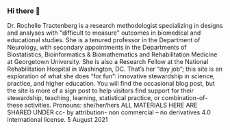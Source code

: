 ### Hi there 👋

 
Dr. Rochelle Tractenberg is a research methodologist specializing in designs and analyses with "difficult to measure" outcomes in biomedical and educational studies. She is a tenured professor in the Department of Neurology, with secondary appointments in the Departments of Biostatistics, Bioinformatics & Biomathematics and Rehabilitation Medicine at Georgetown University. She is also a Research Fellow at the National Rehabilitation Hospital in Washington, DC. That’s her “day job”; this site is an exploration of what she does “for fun”: innovative stewardship in science, practice, and higher education. You will find the occasional blog post, but the site is more of a sign post to help visitors find support for their stewardship, teaching, learning, statistical practice, or combination-of-these activities. Pronouns: she/her/hers
ALL MATERIALS HERE ARE SHARED UNDER cc- by attribution- non commercial – no derivatives 4.0 international license. 5 August 2021


